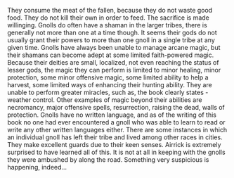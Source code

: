 They consume the meat of the fallen, because they do not waste good food. They do not kill their own in order to feed. The sacrifice is made willinging. Gnolls do often have a shaman in the larger tribes, there is generally not more than one at a time though. It seems their gods do not usually grant their powers to more than one gnoll in a single tribe at any given time. Gnolls have always been unable to manage arcane magic, but their shamans can become adept at some limited faith-powered magic. Because their deities are small, localized, not even reaching the status of lesser gods, the magic they can perform is limited to minor healing, minor protection, some minor offensive magic, some limited ability to help a harvest, some limited ways of enhancing their hunting ability. They are unable to perform greater miracles, such as, the book clearly states - weather control. Other examples of magic beyond their abilities are necromancy, major offensive spells, resurrection, raising the dead, walls of protection. Gnolls have no written language, and as of the writing of this book no one had ever encountered a gnoll who was able to learn to read or write any other written languages either. There are some instances in which an individual gnoll has left their tribe and lived among other races in cities. They make excellent guards due to their keen senses. Airrick is extremely surprised to have learned all of this. It is not at all in keeping with the gnolls they were ambushed by along the road. Something very suspicious is happening, indeed…